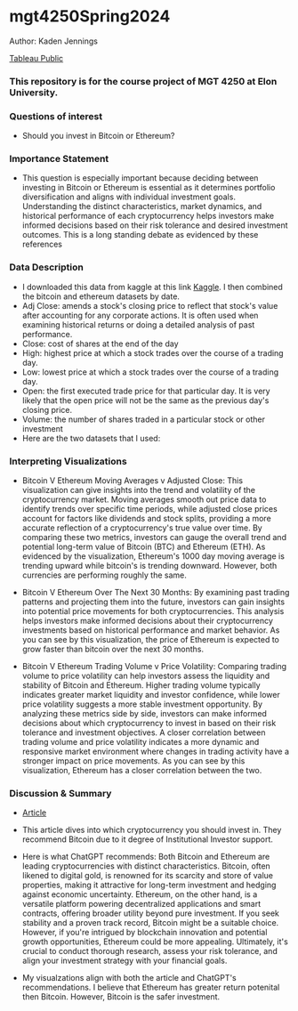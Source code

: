 # mgt4250Spring2024
Author: Kaden Jennings

[Tableau Public](https://public.tableau.com/app/profile/kaden.jennings/vizzes)

### This repository is for the course project of MGT 4250 at Elon University.

### Questions of interest
  - Should you invest in Bitcoin or Ethereum?
### Importance Statement
  - This question is especially important because deciding between investing in Bitcoin or Ethereum is essential as it determines portfolio diversification and aligns with individual investment goals. Understanding the distinct characteristics, market dynamics, and historical performance of each cryptocurrency helps investors make informed decisions based on their risk tolerance and desired investment outcomes. This is a long standing debate as evidenced by these references

### Data Description

  - I downloaded this data from kaggle at this link [Kaggle](https://www.kaggle.com/datasets/kapturovalexander/bitcoin-and-ethereum-prices-from-start-to-2023). I then combined the bitcoin and ethereum datasets by date.
  - Adj Close: amends a stock's closing price to reflect that stock's value after accounting for any corporate actions. It is often used when examining historical returns or doing a detailed analysis of past performance.
  - Close: cost of shares at the end of the day
  - High: highest price at which a stock trades over the course of a trading day.
  - Low: lowest price at which a stock trades over the course of a trading day.
  - Open: the first executed trade price for that particular day. It is very likely that the open price will not be the same as the previous day's closing price.
  - Volume: the number of shares traded in a particular stock or other investment
  - Here are the two datasets that I used: 

### Interpreting Visualizations

  - Bitcoin V Ethereum Moving Averages v Adjusted Close: This visualization can give insights into the trend and volatility of the cryptocurrency market. Moving averages smooth out price data to identify trends over specific time periods, while adjusted close prices account for factors like dividends and stock splits, providing a more accurate reflection of a cryptocurrency's true value over time. By comparing these two metrics, investors can gauge the overall trend and potential long-term value of Bitcoin (BTC) and Ethereum (ETH). As evidenced by the visualization, Ethereum's 1000 day moving average is trending upward while bitcoin's is trending downward. However, both currencies are performing roughly the same.
    
  - Bitcoin V Ethereum Over The Next 30 Months: By examining past trading patterns and projecting them into the future, investors can gain insights into potential price movements for both cryptocurrencies. This analysis helps investors make informed decisions about their cryptocurrency investments based on historical performance and market behavior. As you can see by this visualization, the price of Ethereum is expected to grow faster than bitcoin over the next 30 months.
  
  - Bitcoin V Ethereum Trading Volume v Price Volatility: Comparing trading volume to price volatility can help investors assess the liquidity and stability of Bitcoin and Ethereum. Higher trading volume typically indicates greater market liquidity and investor confidence, while lower price volatility suggests a more stable investment opportunity. By analyzing these metrics side by side, investors can make informed decisions about which cryptocurrency to invest in based on their risk tolerance and investment objectives. A closer correlation between trading volume and price volatility indicates a more dynamic and responsive market environment where changes in trading activity have a stronger impact on price movements. As you can see by this visualization, Ethereum has a closer correlation between the two.
    

### Discussion & Summary

  - [Article](https://www.fool.com/investing/2024/01/06/better-buy-bitcoin-or-ethereum/)
  - This article dives into which cryptocurrency you should invest in. They recommend Bitcoin due to it degree of Institutional Investor support.
    
  - Here is what ChatGPT recommends: Both Bitcoin and Ethereum are leading cryptocurrencies with distinct characteristics. Bitcoin, often likened to digital gold, is renowned for its scarcity and store of value properties, making it attractive for long-term investment and hedging against economic uncertainty. Ethereum, on the other hand, is a versatile platform powering decentralized applications and smart contracts, offering broader utility beyond pure investment. If you seek stability and a proven track record, Bitcoin might be a suitable choice. However, if you're intrigued by blockchain innovation and potential growth opportunities, Ethereum could be more appealing. Ultimately, it's crucial to conduct thorough research, assess your risk tolerance, and align your investment strategy with your financial goals.

  - My visualzations align with both the article and ChatGPT's recommendations. I believe that Ethereum has greater return potenital then Bitcoin. However, Bitcoin is the safer investment.
